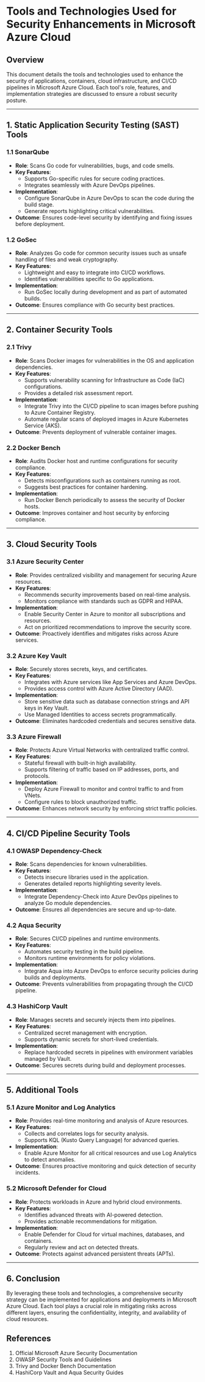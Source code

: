 
# Tools and Technologies Used for Security Enhancements in Microsoft Azure Cloud

## Overview
This document details the tools and technologies used to enhance the security of applications, containers, cloud infrastructure, and CI/CD pipelines in Microsoft Azure Cloud. Each tool's role, features, and implementation strategies are discussed to ensure a robust security posture.

---

## 1. **Static Application Security Testing (SAST) Tools**

### **1.1 SonarQube**
- **Role**: Scans Go code for vulnerabilities, bugs, and code smells.
- **Key Features**:
  - Supports Go-specific rules for secure coding practices.
  - Integrates seamlessly with Azure DevOps pipelines.
- **Implementation**:
  - Configure SonarQube in Azure DevOps to scan the code during the build stage.
  - Generate reports highlighting critical vulnerabilities.
- **Outcome**: Ensures code-level security by identifying and fixing issues before deployment.

### **1.2 GoSec**
- **Role**: Analyzes Go code for common security issues such as unsafe handling of files and weak cryptography.
- **Key Features**:
  - Lightweight and easy to integrate into CI/CD workflows.
  - Identifies vulnerabilities specific to Go applications.
- **Implementation**:
  - Run GoSec locally during development and as part of automated builds.
- **Outcome**: Ensures compliance with Go security best practices.

---

## 2. **Container Security Tools**

### **2.1 Trivy**
- **Role**: Scans Docker images for vulnerabilities in the OS and application dependencies.
- **Key Features**:
  - Supports vulnerability scanning for Infrastructure as Code (IaC) configurations.
  - Provides a detailed risk assessment report.
- **Implementation**:
  - Integrate Trivy into the CI/CD pipeline to scan images before pushing to Azure Container Registry.
  - Automate regular scans of deployed images in Azure Kubernetes Service (AKS).
- **Outcome**: Prevents deployment of vulnerable container images.

### **2.2 Docker Bench**
- **Role**: Audits Docker host and runtime configurations for security compliance.
- **Key Features**:
  - Detects misconfigurations such as containers running as root.
  - Suggests best practices for container hardening.
- **Implementation**:
  - Run Docker Bench periodically to assess the security of Docker hosts.
- **Outcome**: Improves container and host security by enforcing compliance.

---

## 3. **Cloud Security Tools**

### **3.1 Azure Security Center**
- **Role**: Provides centralized visibility and management for securing Azure resources.
- **Key Features**:
  - Recommends security improvements based on real-time analysis.
  - Monitors compliance with standards such as GDPR and HIPAA.
- **Implementation**:
  - Enable Security Center in Azure to monitor all subscriptions and resources.
  - Act on prioritized recommendations to improve the security score.
- **Outcome**: Proactively identifies and mitigates risks across Azure services.

### **3.2 Azure Key Vault**
- **Role**: Securely stores secrets, keys, and certificates.
- **Key Features**:
  - Integrates with Azure services like App Services and Azure DevOps.
  - Provides access control with Azure Active Directory (AAD).
- **Implementation**:
  - Store sensitive data such as database connection strings and API keys in Key Vault.
  - Use Managed Identities to access secrets programmatically.
- **Outcome**: Eliminates hardcoded credentials and secures sensitive data.

### **3.3 Azure Firewall**
- **Role**: Protects Azure Virtual Networks with centralized traffic control.
- **Key Features**:
  - Stateful firewall with built-in high availability.
  - Supports filtering of traffic based on IP addresses, ports, and protocols.
- **Implementation**:
  - Deploy Azure Firewall to monitor and control traffic to and from VNets.
  - Configure rules to block unauthorized traffic.
- **Outcome**: Enhances network security by enforcing strict traffic policies.

---

## 4. **CI/CD Pipeline Security Tools**

### **4.1 OWASP Dependency-Check**
- **Role**: Scans dependencies for known vulnerabilities.
- **Key Features**:
  - Detects insecure libraries used in the application.
  - Generates detailed reports highlighting severity levels.
- **Implementation**:
  - Integrate Dependency-Check into Azure DevOps pipelines to analyze Go module dependencies.
- **Outcome**: Ensures all dependencies are secure and up-to-date.

### **4.2 Aqua Security**
- **Role**: Secures CI/CD pipelines and runtime environments.
- **Key Features**:
  - Automates security testing in the build pipeline.
  - Monitors runtime environments for policy violations.
- **Implementation**:
  - Integrate Aqua into Azure DevOps to enforce security policies during builds and deployments.
- **Outcome**: Prevents vulnerabilities from propagating through the CI/CD pipeline.

### **4.3 HashiCorp Vault**
- **Role**: Manages secrets and securely injects them into pipelines.
- **Key Features**:
  - Centralized secret management with encryption.
  - Supports dynamic secrets for short-lived credentials.
- **Implementation**:
  - Replace hardcoded secrets in pipelines with environment variables managed by Vault.
- **Outcome**: Secures secrets during build and deployment processes.

---

## 5. **Additional Tools**

### **5.1 Azure Monitor and Log Analytics**
- **Role**: Provides real-time monitoring and analysis of Azure resources.
- **Key Features**:
  - Collects and correlates logs for security analysis.
  - Supports KQL (Kusto Query Language) for advanced queries.
- **Implementation**:
  - Enable Azure Monitor for all critical resources and use Log Analytics to detect anomalies.
- **Outcome**: Ensures proactive monitoring and quick detection of security incidents.

### **5.2 Microsoft Defender for Cloud**
- **Role**: Protects workloads in Azure and hybrid cloud environments.
- **Key Features**:
  - Identifies advanced threats with AI-powered detection.
  - Provides actionable recommendations for mitigation.
- **Implementation**:
  - Enable Defender for Cloud for virtual machines, databases, and containers.
  - Regularly review and act on detected threats.
- **Outcome**: Protects against advanced persistent threats (APTs).

---

## 6. **Conclusion**
By leveraging these tools and technologies, a comprehensive security strategy can be implemented for applications and deployments in Microsoft Azure Cloud. Each tool plays a crucial role in mitigating risks across different layers, ensuring the confidentiality, integrity, and availability of cloud resources.

## References
1. Official Microsoft Azure Security Documentation
2. OWASP Security Tools and Guidelines
3. Trivy and Docker Bench Documentation
4. HashiCorp Vault and Aqua Security Guides
